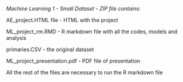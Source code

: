 *Machine Learning 1 - Small Dataset - ZIP file contains:* 

AE_project.HTML file - HTML with the project 

ML_project_rm.RMD - R markdown file with all the codes, models and analysis

primaries.CSV - the original dataset

ML_project_presentation.pdf - PDF file of presentation

All the rest of the files are necessary to run the R markdown file
